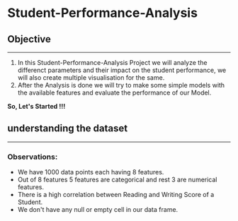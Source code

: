 # Student-Performance-Analysis

## Objective
***

1. In this Student-Performance-Analysis Project we will analyze the differenct parameters and their impact on the student performance, we will also create multiple visualisation for the same.
2. After the Analysis is done we will try to make some simple models with the available features and evaluate the performance of our Model.

**So, Let's Started !!!**

## understanding the dataset
***

### Observations:
* We have 1000 data points each having 8 features.
* Out of 8 features 5 features are categorical and rest 3 are numerical features.
* There is a high correlation between Reading and Writing Score of a Student.
* We don't have any null or empty cell in our data frame. 
